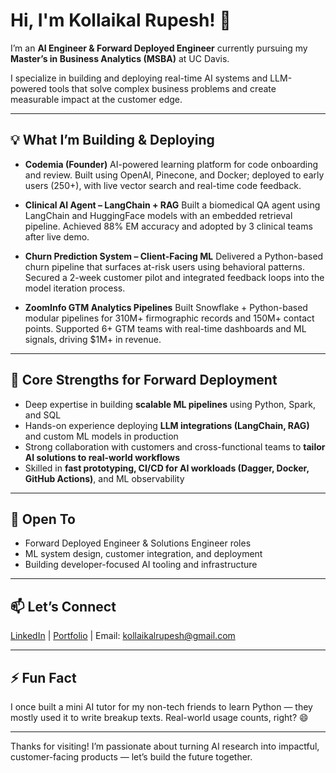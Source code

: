 # Hi, I'm Kollaikal Rupesh! 👋

I’m an **AI Engineer & Forward Deployed Engineer** currently pursuing my **Master’s in Business Analytics (MSBA)** at UC Davis.

I specialize in building and deploying real-time AI systems and LLM-powered tools that solve complex business problems and create measurable impact at the customer edge.

---

## 💡 What I’m Building & Deploying

- **Codemia (Founder)**
  AI-powered learning platform for code onboarding and review. Built using OpenAI, Pinecone, and Docker; deployed to early users (250+), with live vector search and real-time code feedback.

- **Clinical AI Agent – LangChain + RAG**
  Built a biomedical QA agent using LangChain and HuggingFace models with an embedded retrieval pipeline. Achieved 88% EM accuracy and adopted by 3 clinical teams after live demo.

- **Churn Prediction System – Client-Facing ML**
  Delivered a Python-based churn pipeline that surfaces at-risk users using behavioral patterns. Secured a 2-week customer pilot and integrated feedback loops into the model iteration process.

- **ZoomInfo GTM Analytics Pipelines**
  Built Snowflake + Python-based modular pipelines for 310M+ firmographic records and 150M+ contact points. Supported 6+ GTM teams with real-time dashboards and ML signals, driving $1M+ in revenue.

---

## 🔧 Core Strengths for Forward Deployment

- Deep expertise in building **scalable ML pipelines** using Python, Spark, and SQL  
- Hands-on experience deploying **LLM integrations (LangChain, RAG)** and custom ML models in production  
- Strong collaboration with customers and cross-functional teams to **tailor AI solutions to real-world workflows**  
- Skilled in **fast prototyping, CI/CD for AI workloads (Dagger, Docker, GitHub Actions)**, and ML observability  

---

## 🤝 Open To

- Forward Deployed Engineer & Solutions Engineer roles  
- ML system design, customer integration, and deployment  
- Building developer-focused AI tooling and infrastructure  

---

## 📫 Let’s Connect

[LinkedIn](https://www.linkedin.com/in/kollaikalrupesh) | [Portfolio](https://your-portfolio-url.com) | Email: kollaikalrupesh@gmail.com

---

## ⚡ Fun Fact

I once built a mini AI tutor for my non-tech friends to learn Python — they mostly used it to write breakup texts. Real-world usage counts, right? 😄

---

Thanks for visiting! I’m passionate about turning AI research into impactful, customer-facing products — let’s build the future together.
